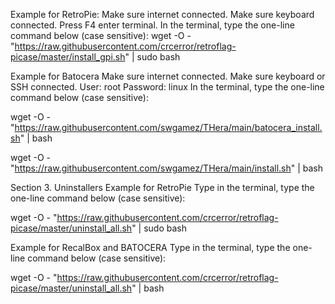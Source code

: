 Example for RetroPie:
Make sure internet connected.
Make sure keyboard connected.
Press F4 enter terminal.
In the terminal, type the one-line command below (case sensitive):
wget -O - "https://raw.githubusercontent.com/crcerror/retroflag-picase/master/install_gpi.sh" | sudo bash

Example for Batocera
Make sure internet connected.
Make sure keyboard or SSH connected.
User: root Password: linux
In the terminal, type the one-line command below (case sensitive):

wget -O - "https://raw.githubusercontent.com/swgamez/THera/main/batocera_install.sh" | bash

wget -O - "https://raw.githubusercontent.com/swgamez/THera/main/install.sh" | bash

Section 3. Uninstallers
Example for RetroPie
Type in the terminal, type the one-line command below (case sensitive):

wget -O - "https://raw.githubusercontent.com/crcerror/retroflag-picase/master/uninstall_all.sh" | sudo bash

Example for RecalBox and BATOCERA
Type in the terminal, type the one-line command below (case sensitive):

wget -O - "https://raw.githubusercontent.com/crcerror/retroflag-picase/master/uninstall_all.sh" | bash
